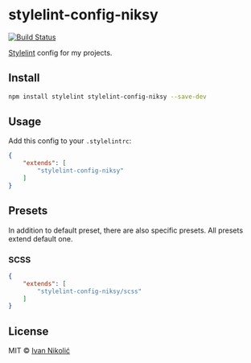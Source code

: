 # stylelint-config-niksy

[![Build Status][ci-img]][ci]

[Stylelint][stylelint] config for my projects.

## Install

```sh
npm install stylelint stylelint-config-niksy --save-dev
```

## Usage

Add this config to your `.stylelintrc`:

```json
{
	"extends": [
		"stylelint-config-niksy"
	]
}
```

## Presets

In addition to default preset, there are also specific presets. All presets extend default one.

### SCSS

```json
{
	"extends": [
		"stylelint-config-niksy/scss"
	]
}
```

## License

MIT © [Ivan Nikolić](http://ivannikolic.com)

[ci]: https://travis-ci.org/niksy/stylelint-config-niksy
[ci-img]: https://img.shields.io/travis/niksy/stylelint-config-niksy/master.svg
[stylelint]: http://stylelint.io/
